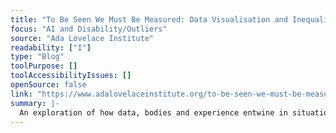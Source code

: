 ```yaml
---
title: "To Be Seen We Must Be Measured: Data Visualisation and Inequality"
focus: "AI and Disability/Outliers"
source: "Ada Lovelace Institute"
readability: ["I"]
type: "Blog"
toolPurpose: []
toolAccessibilityIssues: []
openSource: false
link: "https://www.adalovelaceinstitute.org/to-be-seen-we-must-be-measured-data-visualisation-and-inequality/"
summary: |-
  An exploration of how data, bodies and experience entwine in situations of inequality and injustice, with a specific focus on the impacts of the COVID-19 pandemic.
---
```


